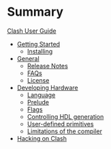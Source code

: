 # Summary

[Clash User Guide](./index.md)

- [Getting Started]()
    - [Installing](./getting-started/installing.md)
- [General](./general/index.md)
    - [Release Notes](./general/relnotes.md)
    - [FAQs](./general/faqs.md)
    - [License](./general/license.md)
- [Developing Hardware]()
    - [Language](./developing-hardware/language.md)
    - [Prelude](./developing-hardware/prelude.md)
    - [Flags](./developing-hardware/flags.md)
    - [Controlling HDL generation](./developing-hardware/annotations.md)
    - [User-defined primitives](./developing-hardware/primitives.md)
    - [Limitations of the compiler](./developing-hardware/limitations.md)
- [Hacking on Clash](./hacking-on-clash/index.md)
